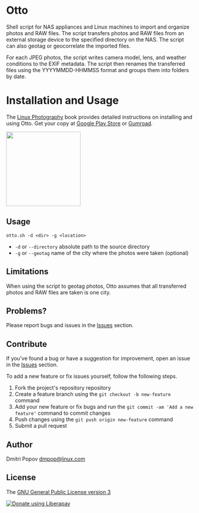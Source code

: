 # Otto

Shell script for NAS appliances and Linux machines to import and organize photos and RAW files. The script transfers photos and RAW files from an external storage device to the specified directory on the NAS. The script can also geotag or geocorrelate the imported files.

For each JPEG photos, the script writes camera model, lens, and weather conditions to the EXIF metadata. The script then renames the transferred files using the YYYYMMDD-HHMMSS format and groups them into folders by date.

# Installation and Usage

The [Linux Photography](https://gumroad.com/l/linux-photography) book provides detailed instructions on installing and using Otto. Get your copy at [Google Play Store](https://play.google.com/store/books/details/Dmitri_Popov_Linux_Photography?id=cO70CwAAQBAJ) or [Gumroad](https://gumroad.com/l/linux-photography).

<img src="https://scribblesandsnaps.files.wordpress.com/2016/07/linux-photography-6.jpg" width="200"/>

## Usage

    otto.sh -d <dir> -g <location>

- `-d` or `--directory` absolute path to the source directory
- `-g` or `--geotag`    name of the city where the photos were taken (optional)

## Limitations

When using the script to geotag photos, Otto assumes that all transferred photos and RAW files are taken is one city.

## Problems?

Please report bugs and issues in the [Issues](https://gitlab.com/dmpop/otto/issues) section.

## Contribute

If you've found a bug or have a suggestion for improvement, open an issue in the [Issues](https://gitlab.com/dmpop/otto/issues) section.

To add a new feature or fix issues yourself, follow the following steps.

1. Fork the project's repository repository
2. Create a feature branch using the `git checkout -b new-feature` command
3. Add your new feature or fix bugs and run the `git commit -am 'Add a new feature'` command to commit changes
4. Push changes using the `git push origin new-feature` command
5. Submit a pull request

## Author

Dmitri Popov [dmpop@linux.com](mailto:dmpop@linux.com)

## License

The [GNU General Public License version 3](http://www.gnu.org/licenses/gpl-3.0.en.html)

<noscript><a href="https://liberapay.com/dmpop/donate"><img alt="Donate using Liberapay" src="https://liberapay.com/assets/widgets/donate.svg"></a></noscript>
